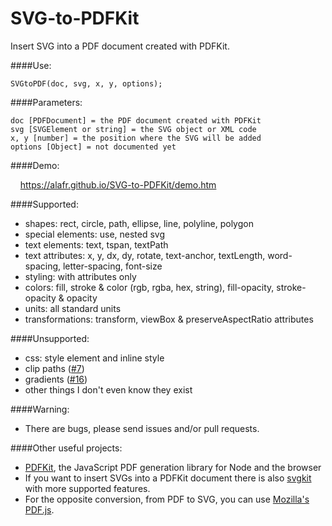 # SVG-to-PDFKit
Insert SVG into a PDF document created with PDFKit.

####Use:

    SVGtoPDF(doc, svg, x, y, options);

####Parameters:

    doc [PDFDocument] = the PDF document created with PDFKit
    svg [SVGElement or string] = the SVG object or XML code
    x, y [number] = the position where the SVG will be added
    options [Object] = not documented yet

####Demo:

&nbsp; &nbsp; <a href="https://alafr.github.io/SVG-to-PDFKit/demo.htm" target="_blank">https://alafr.github.io/SVG-to-PDFKit/demo.htm</a>

####Supported:
 - shapes: rect, circle, path, ellipse, line, polyline, polygon
 - special elements: use, nested svg
 - text elements: text, tspan, textPath
 - text attributes: x, y, dx, dy, rotate, text-anchor, textLength, word-spacing, letter-spacing, font-size
 - styling: with attributes only
 - colors: fill, stroke & color (rgb, rgba, hex, string), fill-opacity, stroke-opacity & opacity
 - units: all standard units
 - transformations: transform, viewBox & preserveAspectRatio attributes

####Unsupported:
 - css: style element and inline style
 - clip paths (<a href="https://github.com/alafr/SVG-to-PDFKit/issues/7">#7</a>)
 - gradients (<a href="https://github.com/alafr/SVG-to-PDFKit/issues/16">#16</a>)
 - other things I don't even know they exist

####Warning:
 - There are bugs, please send issues and/or pull requests.

####Other useful projects:
 - <a href="https://github.com/devongovett/pdfkit">PDFKit</a>, the JavaScript PDF generation library for Node and the browser 
 - If you want to insert SVGs into a PDFKit document there is also <a href="https://github.com/devongovett/svgkit">svgkit</a> with more supported features.
 - For the opposite conversion, from PDF to SVG, you can use <a href="https://github.com/mozilla/pdf.js">Mozilla's PDF.js</a>.
